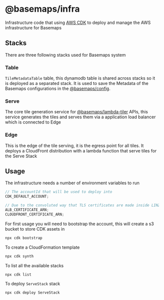 # @basemaps/infra

Infrastructure code that using [AWS CDK](https://github.com/aws/aws-cdk) to deploy and manage the AWS infrastructure for Basemaps

## Stacks

There are three following stacks used for Basemaps system

### Table

`TileMetadataTable` table, this dynamodb table is shared across stacks so it is deployed as a separated stack.
It is used to save the Metadata of the Basemaps configurations in the [@basemaps/config](../config/).

### Serve

The core tile generation service for [@basemaps/lambda-tiler](../lambda-tiler/) APIs, this service generates the tiles and serves them via a application load balancer which is connected to Edge

### Edge

This is the edge of the tile serving, it is the egress point for all tiles. It deploys a CloudFront distribution with a lambda function that serve tiles for the Serve Stack

## Usage

The infrastructure needs a number of environment variables to run

```javascript
// The accountId that will be used to deploy into
CDK_DEFAULT_ACCOUNT;

// Due to the convoluted way that TLS certificates are made inside LINZ a hard coded TLS ARN is needed for the load balancer and Cloudfront
ALB_CERTIFICATE_ARN;
CLOUDFRONT_CERTIFICATE_ARN;
```

For first usage you will need to bootstrap the account, this will create a s3 bucket to store CDK assets in

```bash
npx cdk bootstrap
```

To create a CloudFormation template

```bash
npx cdk synth
```

To list all the available stacks

```bash
npx cdk list
```

To deploy `ServeStack` stack
```bash
npx cdk deploy ServeStack
```
